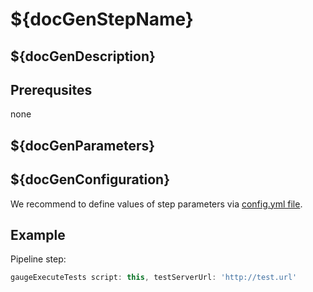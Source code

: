 # ${docGenStepName}

## ${docGenDescription}

## Prerequsites

none

## ${docGenParameters}

## ${docGenConfiguration}

We recommend to define values of step parameters via [config.yml file](../configuration.md).

## Example

Pipeline step:

```groovy
gaugeExecuteTests script: this, testServerUrl: 'http://test.url'
```
